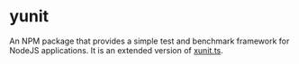 # yunit
An NPM package that provides a simple test and benchmark framework for NodeJS applications. It is an extended version of [xunit.ts](https://www.npmjs.com/package/xunit.ts).
